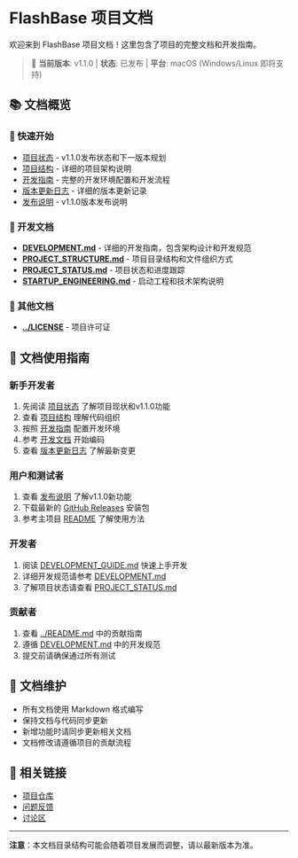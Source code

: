# FlashBase 项目文档

欢迎来到 FlashBase 项目文档！这里包含了项目的完整文档和开发指南。

> 🚀 **当前版本**: v1.1.0 | **状态**: 已发布 | **平台**: macOS (Windows/Linux 即将支持)

## 📚 文档概览

### 🚀 快速开始
- [项目状态](PROJECT_STATUS.md) - v1.1.0发布状态和下一版本规划
- [项目结构](PROJECT_STRUCTURE.md) - 详细的项目架构说明
- [开发指南](DEVELOPMENT_GUIDE.md) - 完整的开发环境配置和开发流程
- [版本更新日志](../CHANGELOG.md) - 详细的版本更新记录
- [发布说明](../RELEASE_NOTES.md) - v1.1.0版本发布说明

### 🔧 开发文档
- **[DEVELOPMENT.md](./DEVELOPMENT.md)** - 详细的开发指南，包含架构设计和开发规范
- **[PROJECT_STRUCTURE.md](./PROJECT_STRUCTURE.md)** - 项目目录结构和文件组织方式
- **[PROJECT_STATUS.md](./PROJECT_STATUS.md)** - 项目状态和进度跟踪
- **[STARTUP_ENGINEERING.md](./STARTUP_ENGINEERING.md)** - 启动工程和技术架构说明

### 📄 其他文档
- **[../LICENSE](../LICENSE)** - 项目许可证

## 📖 文档使用指南

### 新手开发者
1. 先阅读 [项目状态](PROJECT_STATUS.md) 了解项目现状和v1.1.0功能
2. 查看 [项目结构](PROJECT_STRUCTURE.md) 理解代码组织
3. 按照 [开发指南](DEVELOPMENT_GUIDE.md) 配置开发环境
4. 参考 [开发文档](DEVELOPMENT.md) 开始编码
5. 查看 [版本更新日志](../CHANGELOG.md) 了解最新变更

### 用户和测试者
1. 查看 [发布说明](../RELEASE_NOTES.md) 了解v1.1.0新功能
2. 下载最新的 [GitHub Releases](https://github.com/wyx-1998/FlashBase/releases) 安装包
3. 参考主项目 [README](../README.md) 了解使用方法

### 开发者
1. 阅读 [DEVELOPMENT_GUIDE.md](./DEVELOPMENT_GUIDE.md) 快速上手开发
2. 详细开发规范请参考 [DEVELOPMENT.md](./DEVELOPMENT.md)
3. 了解项目状态请查看 [PROJECT_STATUS.md](./PROJECT_STATUS.md)

### 贡献者
1. 查看 [../README.md](../README.md) 中的贡献指南
2. 遵循 [DEVELOPMENT.md](./DEVELOPMENT.md) 中的开发规范
3. 提交前请确保通过所有测试

## 📝 文档维护

- 所有文档使用 Markdown 格式编写
- 保持文档与代码同步更新
- 新增功能时请同步更新相关文档
- 文档修改请遵循项目的贡献流程

## 🔗 相关链接

- [项目仓库](https://github.com/wyx-1998/FlashBase)
- [问题反馈](https://github.com/wyx-1998/FlashBase/issues)
- [讨论区](https://github.com/wyx-1998/FlashBase/discussions)

---

**注意**：本文档目录结构可能会随着项目发展而调整，请以最新版本为准。